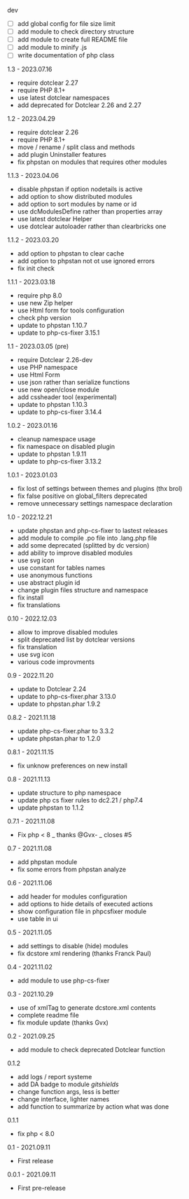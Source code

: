 dev
- [ ] add global config for file size limit
- [ ] add module to check directory structure
- [ ] add module to create full README file
- [ ] add module to minify .js
- [ ] write documentation of php class

1.3 - 2023.07.16
- require dotclear 2.27
- require PHP 8.1+
- use latest dotclear namespaces
- add deprecated for Dotclear 2.26 and 2.27

1.2 - 2023.04.29
- require dotclear 2.26
- require PHP 8.1+
- move / rename / split class and methods
- add plugin Uninstaller features
- fix phpstan on modules that requires other modules

1.1.3 - 2023.04.06
- disable phpstan if option nodetails is active
- add option to show distributed modules
- add option to sort modules by name or id
- use dcModulesDefine rather than properties array
- use latest dotclear Helper
- use dotclear autoloader rather than clearbricks one

1.1.2 - 2023.03.20
- add option to phpstan to clear cache
- add option to phpstan not ot use ignored errors
- fix init check

1.1.1 - 2023.03.18
- require php 8.0
- use new Zip helper
- use Html form for tools configuration
- check php version
- update to phpstan 1.10.7
- update to php-cs-fixer 3.15.1

1.1 - 2023.03.05 (pre)
- require Dotclear 2.26-dev
- use PHP namespace
- use Html Form
- use json rather than serialize functions
- use new open/close module
- add cssheader tool (experimental)
- update to phpstan 1.10.3
- update to php-cs-fixer 3.14.4

1.0.2 - 2023.01.16
- cleanup namespace usage
- fix namespace on disabled plugin
- update to phpstan 1.9.11
- update to php-cs-fixer 3.13.2

1.0.1 - 2023.01.03
- fix lost of settings between themes and plugins (thx brol)
- fix false positive on global_filters deprecated
- remove unnecessary settings namespace declaration

1.0 - 2022.12.21
- update phpstan and php-cs-fixer to lastest releases
- add module to compile .po file into .lang.php file
- add some deprecated (splitted by dc version)
- add ability to improve disabled modules
- use svg icon
- use constant for tables names
- use anonymous functions
- use abstract plugin id
- change plugin files structure and namespace
- fix install
- fix translations

0.10 - 2022.12.03
- allow to improve disabled modules
- split deprecated list by dotclear versions
- fix translation
- use svg icon
- various code improvments

0.9 - 2022.11.20
- update to Dotclear 2.24
- update to php-cs-fixer.phar 3.13.0
- update to phpstan.phar 1.9.2

0.8.2 - 2021.11.18
- update php-cs-fixer.phar to 3.3.2
- update phpstan.phar to 1.2.0

0.8.1 - 2021.11.15
- fix unknow preferences on new install

0.8 - 2021.11.13
- update structure to php namespace
- update php cs fixer rules to dc2.21 / php7.4
- update phpstan to 1.1.2

0.7.1 - 2021.11.08
- Fix php < 8 _ thanks @Gvx- _ closes #5

0.7 - 2021.11.08
- add phpstan module
- fix some errors from phpstan analyze

0.6 - 2021.11.06
- add header for modules configuration
- add options to hide details of executed actions
- show configuration file in phpcsfixer module
- use table in ui

0.5 - 2021.11.05
- add settings to disable (hide) modules
- fix dcstore xml rendering (thanks Franck Paul)

0.4 - 2021.11.02
- add module to use php-cs-fixer

0.3 - 2021.10.29
- use of xmlTag to generate dcstore.xml contents
- complete readme file
- fix module update (thanks Gvx)

0.2 - 2021.09.25
- add module to check deprecated Dotclear function

0.1.2
- add logs / report systeme
- add DA badge to module _gitshields_
- change function args, less is better
- change interface, lighter names
- add function to summarize by action what was done

0.1.1
- fix php < 8.0

0.1 - 2021.09.11
- First release

0.0.1 - 2021.09.11
- First pre-release